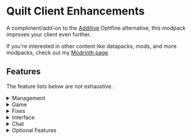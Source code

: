 # Quilt Client Enhancements
A compliment/add-on to the [Additive](https://modrinth.com/modpack/additive) Optifine alternative, this modpack improves your client even further.

If you're interested in other content like datapacks, mods, and more modpacks, check out my [Modrinth page](https://modrinth.com/user/badooga).

## Features
The feature lists below are not exhaustive.

<details>
<summary>Management</summary>
A few extra powerful features have been added that make this modpack stand out:

- An in-game skin menu that lets you swap your skin without having to use the launcher
- An in-game downloader/manager for the various [Vanilla Tweaks](https://vanillatweaks.net/) resource packs
- An optional shared resources feature to sync your keybinds, resource packs, shaders, and other options between instances
</details>

<details>
<summary>Game</summary>
This modpack upgrades your game experience in a number of ways:

- High quality animations for eating, climbing ladders, and other game actions
- Improved tooltips that provide more information and less frustration
- Roughly Enough Items, which lets you browse items and recipes
- A keybind that allows you to change your camera angle (not position) freely
- 3D skin rendering, and the ability to hide player armor whenever you want
</details>

<details>
<summary>Fixes</summary>
This also provides a few fixes/tweaks for things you might not like:

- A button on the multiplayer menu that lets you refresh your authentication status
- Disables chat reports when possible
- Reverts to the old taskbar logo
- Enhances the UI when riding a mount/boat
- Improves functionality when using the mouse in the inventory or selecting chat text
- Adds a command that lets you refresh ghost blocks
</details>

<details>
<summary>Interface</summary>
To help improve the various screens and menus at your disposal, this pack:

- Adds search menu for your keybinds
- Lets list entries for resource packs and datapacks be draggable
- Cleans up the F3 menu
- Removes certain menu animations to make the game feel snappier
</details>

<details>
<summary>Chat</summary>
Chat has received a small upgrade or two:

- Player heads show up to names in chat
- Chat history is longer and doesn't get erased when you quit the game
- A quick `/r` command to reply to the most recent whisper you've received
</details>

<details>
<summary>Optional Features</summary>
A few extra mods are also listed as optional:

- Simple Voice Chat, for proximity chat on supported servers
- Reacharound, which allows you to place blocks up/down or side to side like on Bedrock
- Replay Mod, for recording your gameplay
- AutoHUD, in case you want HUD elements to fade away when not in use
</details>

